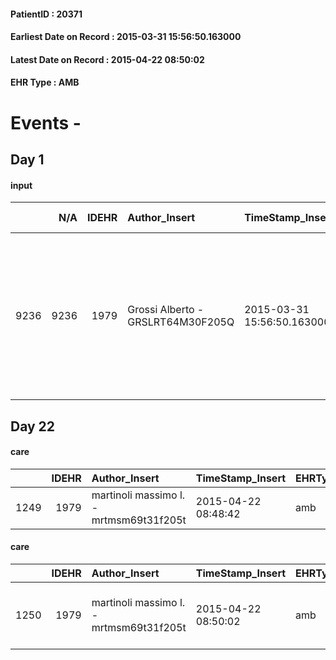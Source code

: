 
#### PatientID : 20371
#### Earliest Date on Record : 2015-03-31 15:56:50.163000
#### Latest Date on Record : 2015-04-22 08:50:02
#### EHR Type : AMB

# Events - 

## Day 1

#### input
|      |    N/A |   IDEHR | Author_Insert                     | TimeStamp_Insert           | EHRType   |   PatientID |   IDDigitalSignDocument | persone_vicine   |   Unnamed: 0_x.1 |   IDANAMNESI_SOCIALE | Patient   | FamigliaAltro   | Paziente_T   | FamigliaAltro_T   |   Non_Rilevabile_x.1 | Note_Non_Rilevabile_x.1   | opt_Problemi   | chk_contr_sintomi   | opt_paziente_a   | opt_famiglia_a   | opt_adeguatezza   | opt_paziente_solo   | opt_presente_assente   | Caregiver_principale   | ds_familiari_coinv   | ds_note_prio                                                                                                              | opt_inv_civile   |   invalidita_perc | Needs     |
|-----:|-------:|--------:|:----------------------------------|:---------------------------|:----------|------------:|------------------------:|:-----------------|-----------------:|---------------------:|:----------|:----------------|:-------------|:------------------|---------------------:|:--------------------------|:---------------|:--------------------|:-----------------|:-----------------|:------------------|:--------------------|:-----------------------|:-----------------------|:---------------------|:--------------------------------------------------------------------------------------------------------------------------|:-----------------|------------------:|:----------|
| 9236 |   9236 |    1979 | Grossi Alberto - GRSLRT64M30F205Q | 2015-03-31 15:56:50.163000 | AMB       |       20371 |                   43954 | N/A              |              757 |                  470 | Si#1      | Si#1            | No#0         | Si#1              |                    0 | NR                        | No#0           | controllo sintomi#0 | Congruenti#1     | Congruenti#1     | Da valutare#2     | Si#1                | Presente#1             | daughter Giovanna      | figlio Claudio       | La figlia ha gi√† conosciuto il nostro servizio e sembra orientata come il fratello Claudio rispetto ad un percorso di CP | Si#1             |               100 | Clinici#0 |


## Day 22

#### care
|      |   IDEHR | Author_Insert                           | TimeStamp_Insert    | EHRType   |   PatientID |   IDGESTIONE_AUSILI |   ds_ncons |   ds_nritiro | dt_ritiro           |   opt_annulla_consegna | dt_Ric_consegna     | dt_ric_cons_forn    | dt_ric_ritiro       | dt_ric_ritiro_forn   | opt_ausilio            |
|-----:|--------:|:----------------------------------------|:--------------------|:----------|------------:|--------------------:|-----------:|-------------:|:--------------------|-----------------------:|:--------------------|:--------------------|:--------------------|:---------------------|:-----------------------|
| 1249 |    1979 | martinoli massimo l. - mrtmsm69t31f205t | 2015-04-22 08:48:42 | amb       |       20371 |                1093 |      24856 |        24926 | 2015-04-01 00:00:00 |                      0 | 2015-03-17 00:00:00 | 2015-03-18 00:00:00 | 2015-03-30 00:00:00 | 2015-03-30 00:00:00  | comfortable chair # 21 |

#### care
|      |   IDEHR | Author_Insert                           | TimeStamp_Insert    | EHRType   |   PatientID |   IDGESTIONE_AUSILI |   ds_ncons |   ds_nritiro | dt_ritiro           |   opt_annulla_consegna | dt_Ric_consegna     | dt_ric_cons_forn    | dt_ric_ritiro       | dt_ric_ritiro_forn   | opt_ausilio                             |
|-----:|--------:|:----------------------------------------|:--------------------|:----------|------------:|--------------------:|-----------:|-------------:|:--------------------|-----------------------:|:--------------------|:--------------------|:--------------------|:---------------------|:----------------------------------------|
| 1250 |    1979 | martinoli massimo l. - mrtmsm69t31f205t | 2015-04-22 08:50:02 | amb       |       20371 |                1094 |      24856 |        24926 | 2015-04-01 00:00:00 |                      0 | 2015-03-17 00:00:00 | 2015-03-18 00:00:00 | 2015-03-30 00:00:00 | 2015-03-30 00:00:00  | antid air mattress with compressor # 16 |


